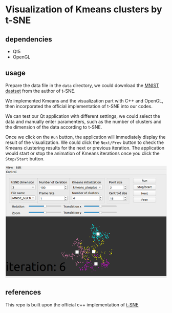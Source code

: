 # Visualization of Kmeans clusters by t-SNE

## dependencies
* Qt5
* OpenGL

## usage
Prepare the data file in the `data` directory, we could download the [MNIST dastset](https://lvdmaaten.github.io/tsne/code/mnist.zip) from the author of t-SNE.

We implemented Kmeans and the visualization part with C++ and OpenGL, then incorporated the official implementation of t-SNE into our codes.

We can test our Qt application with different settings, we could select the data and manually enter paramenters, such as the number of clusters and the dimension of the data according to t-SNE.

Once we click on the `Run` button, the application will immediately display the result of the visualization. We could click the `Next/Prev` button to check the Kmeans clustering results for the next or previous iteration. The application would start or stop the animation of Kmeans iterations once you click the `Stop/Start` button.

![result](fig/featured.png)

## references
This repo is built upon the official c++ implementation of [t-SNE](https://github.com/lvdmaaten/bhtsne/)
